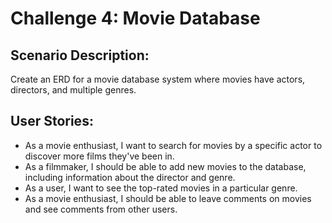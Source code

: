 # Challenge 4: Movie Database

## Scenario Description:

Create an ERD for a movie database system where movies have actors, directors, and multiple genres.

## User Stories:

- As a movie enthusiast, I want to search for movies by a specific actor to discover more films they've been in.
- As a filmmaker, I should be able to add new movies to the database, including information about the director and genre.
- As a user, I want to see the top-rated movies in a particular genre.
- As a movie enthusiast, I should be able to leave comments on movies and see comments from other users.
